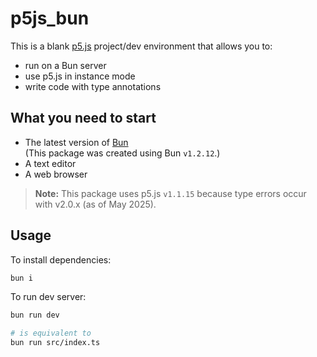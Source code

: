 # p5js_bun

This is a blank [p5.js](https://p5js.org/) project/dev environment that allows you to:

- run on a Bun server
- use p5.js in instance mode
- write code with type annotations



## What you need to start
- The latest version of [Bun](https://bun.sh)  
(This package was created using Bun `v1.2.12`.)
- A text editor
- A web browser

> **Note:** This package uses p5.js `v1.1.15` because type errors occur with v2.0.x (as of May 2025).


## Usage
To install dependencies:

```sh
bun i
```

To run dev server:

```sh
bun run dev

# is equivalent to
bun run src/index.ts
```



